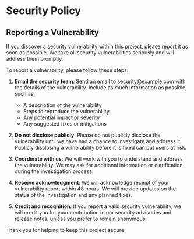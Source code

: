 # Security Policy

## Reporting a Vulnerability

If you discover a security vulnerability within this project, please report it as soon as possible. We take all security vulnerabilities seriously and will address them promptly.

To report a vulnerability, please follow these steps:

1. **Email the security team**: Send an email to [security@example.com](mailto:security@example.com) with the details of the vulnerability. Include as much information as possible, such as:
   - A description of the vulnerability
   - Steps to reproduce the vulnerability
   - Any potential impact or severity
   - Any suggested fixes or mitigations

2. **Do not disclose publicly**: Please do not publicly disclose the vulnerability until we have had a chance to investigate and address it. Publicly disclosing a vulnerability before it is fixed can put users at risk.

3. **Coordinate with us**: We will work with you to understand and address the vulnerability. We may ask for additional information or clarification during the investigation process.

4. **Receive acknowledgment**: We will acknowledge receipt of your vulnerability report within 48 hours. We will provide updates on the status of the investigation and any planned fixes.

5. **Credit and recognition**: If you report a valid security vulnerability, we will credit you for your contribution in our security advisories and release notes, unless you prefer to remain anonymous.

Thank you for helping to keep this project secure.
